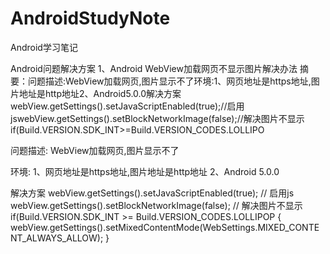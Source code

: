 # AndroidStudyNote
Android学习笔记

Android问题解决方案
1、Android WebView加载网页不显示图片解决办法
摘要：问题描述:WebView加载网页,图片显示不了环境:1、网页地址是https地址,图片地址是http地址2、Android5.0.0解决方案webView.getSettings().setJavaScriptEnabled(true);//启用jswebView.getSettings().setBlockNetworkImage(false);//解决图片不显示if(Build.VERSION.SDK_INT>=Build.VERSION_CODES.LOLLIPO

问题描述: 
WebView加载网页,图片显示不了


环境: 
1、网页地址是https地址,图片地址是http地址
2、Android 5.0.0


解决方案 
webView.getSettings().setJavaScriptEnabled(true); // 启用js 
webView.getSettings().setBlockNetworkImage(false); // 解决图片不显示 
if(Build.VERSION.SDK_INT >= Build.VERSION_CODES.LOLLIPOP { 
webView.getSettings().setMixedContentMode(WebSettings.MIXED_CONTENT_ALWAYS_ALLOW); 
} 
